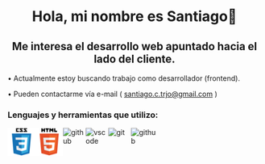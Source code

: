 <h1 align= "center">Hola, mi nombre es Santiago👋</h1>

<h2 align="center">Me interesa el desarrollo web apuntado hacia el lado del cliente.</h2>

• Actualmente estoy buscando trabajo como desarrollador (frontend).

• Pueden contactarme vía e-mail ( santiago.c.trjo@gmail.com ) <!--o por Linkedin 
<a href="" target="_blank"><img align="center" src="https://cdn.jsdelivr.net/gh/devicons/devicon/icons/linkedin/linkedin-original.svg" alt="linkedin" height="auto" width="35"/></a> -->

<h3>Lenguajes y herramientas que utilizo:</h3>

<div style="display:flex";>
<img src="https://raw.githubusercontent.com/devicons/devicon/master/icons/css3/css3-original-wordmark.svg" alt="css3" width="55" height="55"/>
<img src="https://raw.githubusercontent.com/devicons/devicon/master/icons/html5/html5-original-wordmark.svg" alt="html5" width="55"height="55"/>
<img src="https://upload.wikimedia.org/wikipedia/commons/thumb/9/99/Unofficial_JavaScript_logo_2.svg/1024px-Unofficial_JavaScript_logo_2.svg.png" alt="github" width="45" height="45"/>
<img src="https://cdn.jsdelivr.net/gh/devicons/devicon/icons/vscode/vscode-original.svg" alt="vscode" width="45" height="45"/>
<img src="https://cdn.jsdelivr.net/gh/devicons/devicon/icons/git/git-original.svg" alt="git" width="45" height="45"/>
<img src="https://github.githubassets.com/images/modules/logos_page/Octocat.png" alt="github" width="55" height="45"/>

</div>


<!---
santiagocarranz-a/santiagocarranz-a is a ✨ special ✨ repository because its `README.md` (this file) appears on your GitHub profile.
You can click the Preview link to take a look at your changes.
--->
